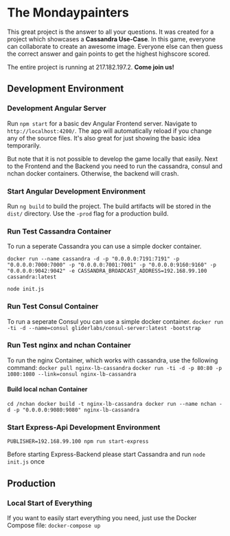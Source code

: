 # The Mondaypainters

This great project is the answer to all your questions.
It was created for a project which showcases a **Cassandra Use-Case**.
In this game, everyone can collaborate to create an awesome image. Everyone else can then guess the correct answer and gain points to get the highest highscore scored.

The entire project is running at 217.182.197.2. **Come join us!**

## Development Environment

### Development Angular Server

Run `npm start` for a basic dev Angular Frontend server. Navigate to `http://localhost:4200/`. 
The app will automatically reload if you change any of the source files.
It's also great for just showing the basic idea temporarily.

But note that it is not possible to develop the game locally that easily. Next to the Frontend and the Backend you need to run the cassandra, consul and nchan docker containers. Otherwise, the backend will crash.

### Start Angular Development Environment

Run `ng build` to build the project. 
The build artifacts will be stored in the `dist/` directory. Use the `-prod` flag for a production build.

### Run Test Cassandra Container
To run a seperate Cassandra you can use a simple docker container.

`docker run --name cassandra -d -p "0.0.0.0:7191:7191" -p "0.0.0.0:7000:7000" -p "0.0.0.0:7001:7001" -p "0.0.0.0:9160:9160" -p "0.0.0.0:9042:9042" -e CASSANDRA_BROADCAST_ADDRESS=192.168.99.100 cassandra:latest`

`node init.js`


### Run Test Consul Container
To run a seperate Consul you can use a simple docker container.
`docker run -ti -d --name=consul gliderlabs/consul-server:latest -bootstrap`

### Run Test nginx and nchan Container
To run the nginx Container, which works with cassandra, use the following command:
`docker pull nginx-lb-cassandra`
`docker run -ti -d -p 80:80 -p 1080:1080 --link=consul nginx-lb-cassandra`
  
#### Build local nchan Container
`cd /nchan
docker build -t nginx-lb-cassandra
docker run --name nchan -d -p "0.0.0.0:9080:9080" nginx-lb-cassandra`


### Start Express-Api Development Environment
`PUBLISHER=192.168.99.100 npm run start-express`

Before starting Express-Backend please start Cassandra and run `node init.js` once


## Production

### Local Start of Everything
If you want to easily start everything you need, just use the Docker Compose file: 
`docker-compose up`
